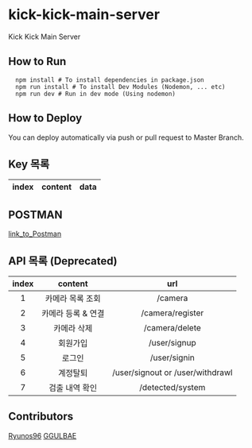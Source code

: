# kick-kick-main-server

Kick Kick Main Server

## How to Run

```shell
  npm install # To install dependencies in package.json
  npm run install # To install Dev Modules (Nodemon, ... etc) 
  npm run dev # Run in dev mode (Using nodemon)
```

## How to Deploy

You can deploy automatically via push or pull request to Master Branch.

## Key 목록

|index|content|data|
|:---:|:-----:|:--:|

## POSTMAN

[link_to_Postman][link_to_Postman]

## API 목록 (Deprecated)

|index|content|url|
|:---:|:-----:|:-:|
|1|카메라 목록 조회|/camera|
|2|카메라 등록 & 연결|/camera/register|
|3|카메라 삭제|/camera/delete|
|4|회원가입|/user/signup|
|5|로그인|/user/signin|
|6|계정탈퇴|/user/signout or /user/withdrawl|
|7|검출 내역 확인|/detected/system|

## Contributors

[Ryunos96][link_to_Ryunos96]
[GGULBAE][link_to_GGULBAE]

[link_to_Ryunos96]: https://github.com/Ryunos96
[link_to_GGULBAE]: https://github.com/GGULBAE
[link_to_Postman]: https://app.getpostman.com/join-team?invite_code=9ac83a20de3c278a6ea437db2661aec9&ws=4cb79c36-f55f-49fe-96cf-1c28246aa4e8
